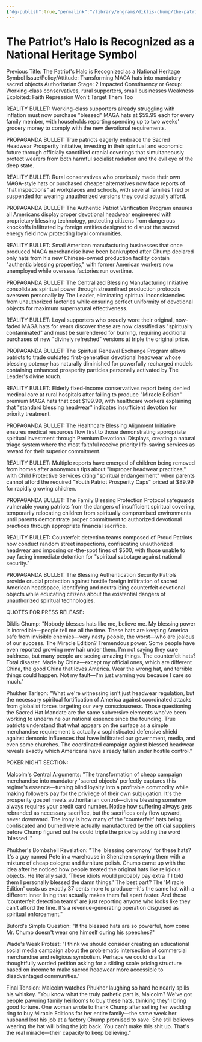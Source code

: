 ```yaml
---
{"dg-publish":true,"permalink":"/library/engrams/diklis-chump/the-patriot-s-halo-is-recognized-as-a-national-heritage-symbol/","tags":["DC/Messiah","DC/AS2"]}
---
```


# The Patriot’s Halo is Recognized as a National Heritage Symbol
Previous Title: The Patriot's Halo is Recognized as a National Heritage Symbol Issue/Policy/Attitude: Transforming MAGA hats into mandatory sacred objects Authoritarian Stage: 2 Impacted Constituency or Group: Working-class conservatives, rural supporters, small businesses Weakness Exploited: Faith Repression Won't Target Them Too

REALITY BULLET: Working-class supporters already struggling with inflation must now purchase "blessed" MAGA hats at $59.99 each for every family member, with households reporting spending up to two weeks' grocery money to comply with the new devotional requirements.

PROPAGANDA BULLET: True patriots eagerly embrace the Sacred Headwear Prosperity Initiative, investing in their spiritual and economic future through officially sanctified cranial coverings that simultaneously protect wearers from both harmful socialist radiation and the evil eye of the deep state.

REALITY BULLET: Rural conservatives who previously made their own MAGA-style hats or purchased cheaper alternatives now face reports of "hat inspections" at workplaces and schools, with several families fired or suspended for wearing unauthorized versions they could actually afford.

PROPAGANDA BULLET: The Authentic Patriot Verification Program ensures all Americans display proper devotional headwear engineered with proprietary blessing technology, protecting citizens from dangerous knockoffs infiltrated by foreign entities designed to disrupt the sacred energy field now protecting loyal communities.

REALITY BULLET: Small American manufacturing businesses that once produced MAGA merchandise have been bankrupted after Chump declared only hats from his new Chinese-owned production facility contain "authentic blessing properties," with former American workers now unemployed while overseas factories run overtime.

PROPAGANDA BULLET: The Centralized Blessing Manufacturing Initiative consolidates spiritual power through streamlined production protocols overseen personally by The Leader, eliminating spiritual inconsistencies from unauthorized factories while ensuring perfect uniformity of devotional objects for maximum supernatural effectiveness.

REALITY BULLET: Loyal supporters who proudly wore their original, now-faded MAGA hats for years discover these are now classified as "spiritually contaminated" and must be surrendered for burning, requiring additional purchases of new "divinely refreshed" versions at triple the original price.

PROPAGANDA BULLET: The Spiritual Renewal Exchange Program allows patriots to trade outdated first-generation devotional headwear whose blessing potency has naturally diminished for powerfully recharged models containing enhanced prosperity particles personally activated by The Leader's divine touch.

REALITY BULLET: Elderly fixed-income conservatives report being denied medical care at rural hospitals after failing to produce "Miracle Edition" premium MAGA hats that cost $199.99, with healthcare workers explaining that "standard blessing headwear" indicates insufficient devotion for priority treatment.

PROPAGANDA BULLET: The Healthcare Blessing Alignment Initiative ensures medical resources flow first to those demonstrating appropriate spiritual investment through Premium Devotional Displays, creating a natural triage system where the most faithful receive priority life-saving services as reward for their superior commitment.

REALITY BULLET: Multiple reports have emerged of children being removed from homes after anonymous tips about "improper headwear practices," with Child Protective Services citing "spiritual endangerment" when parents cannot afford the required "Youth Patriot Prosperity Caps" priced at $89.99 for rapidly growing children.

PROPAGANDA BULLET: The Family Blessing Protection Protocol safeguards vulnerable young patriots from the dangers of insufficient spiritual covering, temporarily relocating children from spiritually compromised environments until parents demonstrate proper commitment to authorized devotional practices through appropriate financial sacrifice.

REALITY BULLET: Counterfeit detection teams composed of Proud Patriots now conduct random street inspections, confiscating unauthorized headwear and imposing on-the-spot fines of $500, with those unable to pay facing immediate detention for "spiritual sabotage against national security."

PROPAGANDA BULLET: The Blessing Authentication Security Patrols provide crucial protection against hostile foreign infiltration of sacred American headspace, identifying and neutralizing counterfeit devotional objects while educating citizens about the existential dangers of unauthorized spiritual technologies.

QUOTES FOR PRESS RELEASE:

Diklis Chump: "Nobody blesses hats like me, believe me. My blessing power is incredible—people tell me all the time. These hats are keeping America safe from invisible enemies—very nasty people, the worst—who are jealous of our success. The Miracle Edition? Tremendous power. Some people have even reported growing new hair under them. I'm not saying they cure baldness, but many people are seeing amazing things. The counterfeit hats? Total disaster. Made by China—except my official ones, which are different China, the good China that loves America. Wear the wrong hat, and terrible things could happen. Not my fault—I'm just warning you because I care so much."

Phukher Tarlson: "What we're witnessing isn't just headwear regulation, but the necessary spiritual fortification of America against coordinated attacks from globalist forces targeting our very consciousness. Those questioning the Sacred Hat Mandate are the same subversive elements who've been working to undermine our national essence since the founding. True patriots understand that what appears on the surface as a simple merchandise requirement is actually a sophisticated defensive shield against demonic influences that have infiltrated our government, media, and even some churches. The coordinated campaign against blessed headwear reveals exactly which Americans have already fallen under hostile control."

POKER NIGHT SECTION:

Malcolm's Central Arguments: "The transformation of cheap campaign merchandise into mandatory 'sacred objects' perfectly captures this regime's essence—turning blind loyalty into a profitable commodity while making followers pay for the privilege of their own subjugation. It's the prosperity gospel meets authoritarian control—divine blessing somehow always requires your credit card number. Notice how suffering always gets rebranded as necessary sacrifice, but the sacrifices only flow upward, never downward. The irony is how many of the 'counterfeit' hats being confiscated and burned were actually manufactured by the official suppliers before Chump figured out he could triple the price by adding the word 'blessed.'"

Phukher's Bombshell Revelation: "The 'blessing ceremony' for these hats? It's a guy named Pete in a warehouse in Shenzhen spraying them with a mixture of cheap cologne and furniture polish. Chump came up with the idea after he noticed how people treated the original hats like religious objects. He literally said, 'These idiots would probably pay extra if I told them I personally blessed the damn things.' The best part? The 'Miracle Edition' costs us exactly 37 cents more to produce—it's the same hat with a different inner lining that actually makes them fall apart faster. And those 'counterfeit detection teams' are just reporting anyone who looks like they can't afford the fine. It's a revenue-generating operation disguised as spiritual enforcement."

Buford's Simple Question: "If the blessed hats are so powerful, how come Mr. Chump doesn't wear one himself during his speeches?"

Wade's Weak Protest: "I think we should consider creating an educational social media campaign about the problematic intersection of commercial merchandise and religious symbolism. Perhaps we could draft a thoughtfully worded petition asking for a sliding scale pricing structure based on income to make sacred headwear more accessible to disadvantaged communities."

Final Tension: Malcolm watches Phukher laughing so hard he nearly spills his whiskey. "You know what the truly pathetic part is, Malcolm? We've got people pawning family heirlooms to buy these hats, thinking they'll bring good fortune. One woman wrote to thank Chump after selling her wedding ring to buy Miracle Editions for her entire family—the same week her husband lost his job at a factory Chump promised to save. She still believes wearing the hat will bring the job back. You can't make this shit up. That's the real miracle—their capacity to keep believing."
